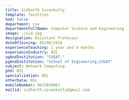 ```yaml
---
title: Sidharth Sivankutty
template: faculties
hod: false
department: cse
departmentFullName: Computer Science and Engineering
image: ./sid.jpg
designation: Assistant Professor
dateOfJoining: 05/08/2019
experienceTeaching: 1 year and 4 months
experienceIndustry: NIL
ugAndInstitution: "CUSAT."
pgAndInstitution: "School of Engineering,CUSAT"
subject: Network Computing
phd: NIL
specialization: NIL
otherData: NIL
mobileNumber: 9633019067
mailid: sidharth.sivankutty@gmail.com
---
```

